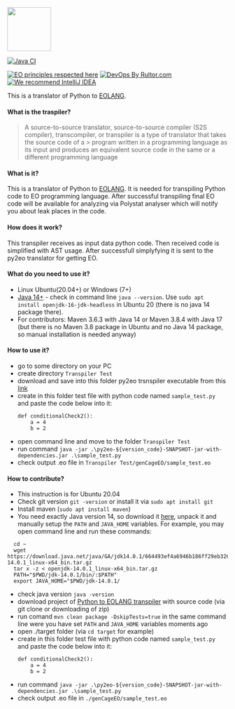 
<img src="https://www.yegor256.com/images/books/elegant-objects/cactus.svg" height="100px" />

[![Java CI](https://github.com/polystat/py2eo/actions/workflows/github-ci.yml/badge.svg)](https://github.com/polystat/py2eo/actions/workflows/github-ci.yml)

[![EO principles respected here](https://www.elegantobjects.org/badge.svg)](https://www.elegantobjects.org)
[![DevOps By Rultor.com](http://www.rultor.com/b/polystat/py2eo)](http://www.rultor.com/p/polystat/py2eo)
[![We recommend IntelliJ IDEA](https://www.elegantobjects.org/intellij-idea.svg)](https://www.jetbrains.com/idea/)

This is a translator of Python to [EOLANG](https://www.eolang.org).
#### What is the traspiler? ####
> A source-to-source translator, source-to-source compiler (S2S compiler), transcompiler, or transpiler is a type of translator that takes the source code of a > program written in a programming language as its input and produces an equivalent source code in the same or a different programming language

#### What is it? ####
This is a translator of Python to [EOLANG](https://www.eolang.org). It is needed for transpiling Python code to EO programming language. After successful transpiling final EO code will be available for analyzing via Polystat analyser which will notify you about leak places in the code. 

#### How does it work? ####
This transpiler receives as input data python code. Then received code is simplified with AST usage. After successfull simplyfying it is sent to the py2eo translator for getting EO.

#### What do you need to use it? ####
* Linux Ubuntu(20.04+) or Windows (7+)
* [Java 14+](https://download.java.net/java/GA/jdk14.0.2/205943a0976c4ed48cb16f1043c5c647/12/GPL/openjdk-14.0.2_linux-x64_bin.tar.gz) - check in command line `java --version`. Use `sudo apt install openjdk-16-jdk-headless` in Ubuntu 20 (there is no java 14 package there).
* For contributors: Maven 3.6.3 with Java 14 or Maven 3.8.4 with Java 17 (but there is no Maven 3.8 package in Ubuntu and no Java 14 package, so manual installation is needed anyway)

#### How to use it? ####
- go to some directory on your PC
- create directory `Transpiler Test`
- download and save into this folder py2eo trsnspiler executable from this [link](https://repo1.maven.org/maven2/org/polystat/py2eo/0.0.4/py2eo-0.0.4-jar-with-dependencies.jar)
- create in this folder test file with python code named `sample_test.py` and paste the code below into it:
    ```
    def conditionalCheck2():
        a = 4
        b = 2
    ```
- open command line and move to the folder `Transpiler Test`
- run command `java -jar .\py2eo-${version_code}-SNAPSHOT-jar-with-dependencies.jar .\sample_test.py`
- check output .eo file in `Transpiler Test/genCageEO/sample_test.eo`


#### How to contribute? ####
- This instruction is for Ubuntu 20.04
- Check git version `git -version` or install it via `sudo apt install git`
- Install maven (`sudo apt install maven`)
- You need exactly Java version 14, so download it [here](https://download.java.net/java/GA/jdk14.0.2/205943a0976c4ed48cb16f1043c5c647/12/GPL/openjdk-14.0.2_linux-x64_bin.tar.gz), unpack it and manually setup the `PATH` and `JAVA_HOME` variables. For example, you may open command line and run these commands:
```
  cd ~
  wget https://download.java.net/java/GA/jdk14.0.1/664493ef4a6946b186ff29eb326336a2/7/GPL/openjdk-14.0.1_linux-x64_bin.tar.gz
  tar x -z < openjdk-14.0.1_linux-x64_bin.tar.gz
  PATH="$PWD/jdk-14.0.1/bin/:$PATH"
  export JAVA_HOME="$PWD/jdk-14.0.1/
```
- check java version `java -version`
- download project of [Python to EOLANG transpiler](https://github.com/polystat/py2eo) with source code (via git clone or downloading of zip)
- run comand `mvn clean package -DskipTests=true` in the same command line were you have set `PATH` and `JAVA_HOME` variables moments ago
- open ./target folder (via `cd target` for example)
- create in this folder test file with python code named `sample_test.py` and paste the code below into it:
    ```
    def conditionalCheck2():
        a = 4
        b = 2
    ```
- run command `java -jar .\py2eo-${version_code}-SNAPSHOT-jar-with-dependencies.jar .\sample_test.py`
- check output .eo file in `./genCageEO/sample_test.eo`
